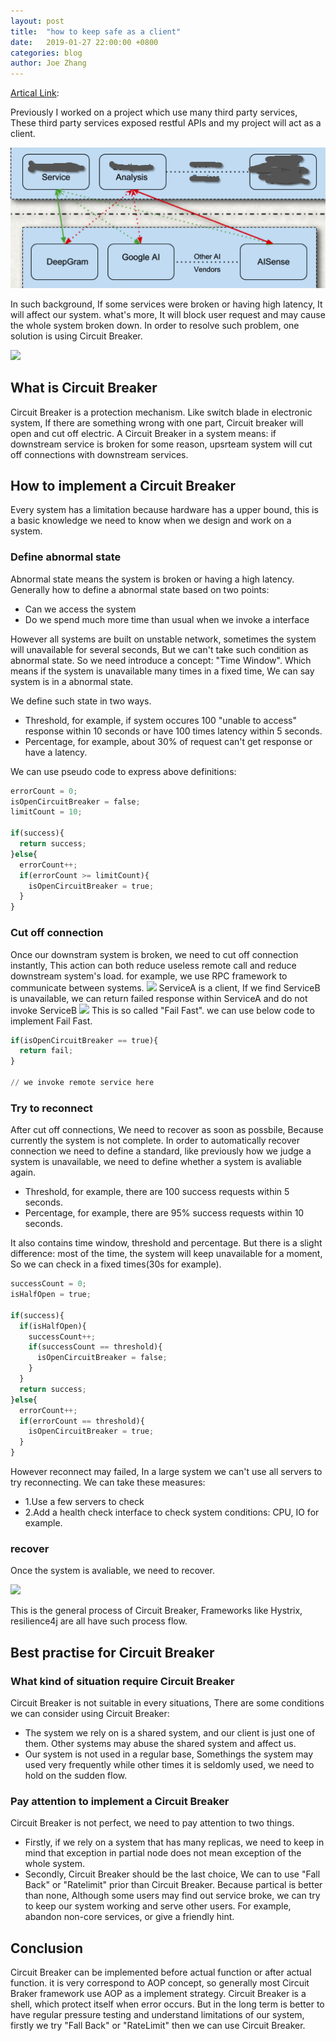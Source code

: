 ```yaml
---
layout: post
title:  "how to keep safe as a client"
date:   2019-01-27 22:00:00 +0800
categories: blog
author: Joe Zhang
---
```


[Artical Link](https://mp.weixin.qq.com/s?__biz=MzAxODcyNjEzNQ==&mid=2247486481&idx=1&sn=87aee20e301d87030be2636cd0a124b7&chksm=9bd0a189aca7289f0a5e8a91907d21e32bd367341251c713e76c2fd97f6f64c06379ad7c4f93&scene=21#wechat_redirect): 

Previously I worked on a project which use many third party services, These third party services exposed restful APIs and my project will act as a client.

![](https://github.com/BarkZhang/integration-blog/blob/master/assets/2019-01-24-how-to-keep-safe-as-a-client/transcript_sample.png)

In such background, If some services were broken or having high latency, It will affect our system. what's more, It will block user request and may cause the whole system broken down.
In order to resolve such problem, one solution is using Circuit Breaker.

![](https://mmbiz.qpic.cn/mmbiz_png/oB5bd6W6hI31YcnTS8xgHlND7GJnk9vSd4AzVWGyFNonEC5CuA1A09St2nUJ20ViaT2CPWl9GEBzuiazRoasZiaKQ/640?wx_fmt=png&tp=webp&wxfrom=5&wx_lazy=1&wx_co=1)

## What is Circuit Breaker

Circuit Breaker is a protection mechanism. Like switch blade in electronic system, If there are something wrong with one part, Circuit breaker will open and cut off electric. A Circuit Breaker in a system means: if downstream service is broken for some reason, upsrteam system will cut off connections with downstream services.

## How to implement a Circuit Breaker

Every system has a limitation because hardware has a upper bound, this is a basic knowledge we need to know when we design and work on a system.

### Define abnormal state

Abnormal state means the system is broken or having a high latency. Generally how to define a abnormal state based on two points:
- Can we access the system
- Do we spend much more time than usual when we invoke a interface

However all systems are built on unstable network, sometimes the system will unavailable for several seconds, But we can't take such condition as abnormal state. So we need introduce a concept: "Time Window". Which means if the system is unavailable many times in a fixed time, We can say system is in a abnormal state.

We define such state in two ways.
- Threshold, for example, if system occures 100 "unable to access" response within 10 seconds or have 100 times latency within 5 seconds.
- Percentage, for example, about 30% of request can't get response or have a latency.

We can use pseudo code to express above definitions:

```python
errorCount = 0;
isOpenCircuitBreaker = false;
limitCount = 10;

if(success){
  return success;
}else{
  errorCount++;
  if(errorCount >= limitCount){
    isOpenCircuitBreaker = true;
  }
}

```

### Cut off connection

Once our downstram system is broken, we need to cut off connection instantly, This action can both reduce useless remote call and reduce downstream system's load.
for example, we use RPC framework to communicate between systems.
![](https://mmbiz.qpic.cn/mmbiz_png/oB5bd6W6hI31YcnTS8xgHlND7GJnk9vS47MgWD0aWMEqAYpvxibphTppSvBia6tRo3wpDgBgTKys8MqtgzwcqWXw/640?wx_fmt=png&tp=webp&wxfrom=5&wx_lazy=1&wx_co=1)
ServiceA is a client, If we find ServiceB is unavailable, we can return failed response within ServiceA and do not invoke ServiceB
![](https://mmbiz.qpic.cn/mmbiz_png/oB5bd6W6hI31YcnTS8xgHlND7GJnk9vS7HACeboGiaUlzjRXWJhR2nGMJQIYkfAxZE1TRfTIXME68kC6YPmRaIg/640?wx_fmt=png&tp=webp&wxfrom=5&wx_lazy=1&wx_co=1)
This is so called "Fail Fast". we can use below code to implement Fail Fast.

```python
if(isOpenCircuitBreaker == true){
  return fail;
}

// we invoke remote service here

```
### Try to reconnect

After cut off connections, We need to recover as soon as possbile, Because currently the system is not complete. In order to automatically recover connection we need to define a standard, like previously how we judge a system is unavailable, we need to define whether a system is avaliable again.
- Threshold, for example, there are 100 success requests within 5 seconds.
- Percentage, for example, there are 95% success requests within 10 seconds.

It also contains time window, threshold and percentage. But there is a slight difference: most of the time, the system will keep unavailable for a moment, So we can check in a fixed times(30s for example).

```python
successCount = 0;
isHalfOpen = true;

if(success){
  if(isHalfOpen){
    successCount++;
    if(successCount == threshold){
      isOpenCircuitBreaker = false;
    }
  }
  return success;
}else{
  errorCount++;
  if(errorCount == threshold){
    isOpenCircuitBreaker = true;
  }
}

```
However reconnect may failed, In a large system we can't use all servers to try reconnecting. We can take these measures:
- 1.Use a few servers to check
- 2.Add a health check interface to check system conditions: CPU, IO for example.

### recover

Once the system is avaliable, we need to recover.

![](https://mmbiz.qpic.cn/mmbiz_png/oB5bd6W6hI31YcnTS8xgHlND7GJnk9vSUGPwicRFU6xJeNPxzKOWEhlM3yKSVdEfk1nusm5FfnRm1WyYkOVybBg/640?wx_fmt=png&tp=webp&wxfrom=5&wx_lazy=1&wx_co=1)

This is the general process of Circuit Breaker, Frameworks like Hystrix, resilience4j are all have such process flow.

## Best practise for Circuit Breaker

### What kind of situation require Circuit Breaker

Circuit Breaker is not suitable in every situations, There are some conditions we can consider using Circuit Breaker:
- The system we rely on is a shared system, and our client is just one of them. Other systems may abuse the shared system and affect us.
- Our system is not used in a regular base, Somethings the system may used very frequently while other times it is seldomly used, we need to hold on the sudden flow.

### Pay attention to implement a Circuit Breaker

Circuit Breaker is not perfect, we need to pay attention to two things.
- Firstly, if we rely on a system that has many replicas, we need to keep in mind that exception in partial node does not mean exception of the whole system.
- Secondly, Circuit Breaker should be the last choice, We can to use "Fall Back" or "Ratelimit" prior than Circuit Breaker. Because partical is better than none, Although some users may find out service broke, we can try to keep our system working and serve other users. For example, abandon non-core services, or give a friendly hint.

## Conclusion

Circuit Breaker can be implemented before actual function or after actual function. it is very correspond to AOP concept, so generally most Circuit Braker framework  use AOP as a implement strategy.
Circuit Breaker is a shell, which protect itself when error occurs. But in the long term is better to have regular pressure testing and understand limitations of our system, firstly we try "Fall Back" or "RateLimit" then we can use Circuit Breaker.
